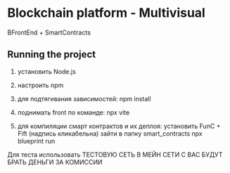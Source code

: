# Blockchain platform - Multivisual

BFrontEnd + SmartContracts


## Running the project

1. установить Node.js 

2. настроить npm
3. для подтягивания зависимостей:
npm install

4. поднимать front по команде:
npx vite

5. для компиляции смарт контрактов и их деплоя:
установить FunC + Fift (надпись кликабельна)
зайти в папку smart_contracts
npx blueprint run

Для теста использовать ТЕСТОВУЮ СЕТЬ 
В МЕЙН СЕТИ С ВАС БУДУТ БРАТЬ ДЕНЬГИ ЗА КОМИССИИ
